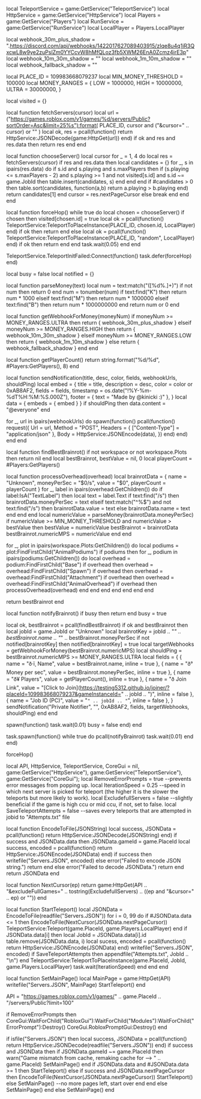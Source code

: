 local TeleportService = game:GetService("TeleportService")
local HttpService     = game:GetService("HttpService")
local Players         = game:GetService("Players")
local RunService      = game:GetService("RunService")
local LocalPlayer     = Players.LocalPlayer

local webhook_30m_plus_shadow =
    ".https://discord.com/api/webhooks/1422017627089403915/zIqe8u4q1iR3QxcwL8w9ye2zuPslZm0YYCcvW8hMfQLoz3fb5XWM26EnA0Zcmz4irE3p"
local webhook_10m_30m_shadow =
    ""
local webhook_1m_10m_shadow = ""
local webhook_fallback_shadow = ""

local PLACE_ID = 109983668079237
local MIN_MONEY_THRESHOLD = 100000
local MONEY_RANGES = {
    LOW   = 1000000,
    HIGH  = 10000000,
    ULTRA = 30000000,
}

local visited = {}

local function fetchServers(cursor)
    local url = ("https://games.roblox.com/v1/games/%d/servers/Public?sortOrder=Asc&limit=25%s"):format(
        PLACE_ID,
        cursor and ("&cursor=" .. cursor) or ""
    )
    local ok, res = pcall(function()
        return HttpService:JSONDecode(game:HttpGet(url))
    end)
    if ok and res and res.data then
        return res
    end
end

local function chooseServer()
    local cursor
    for _ = 1, 4 do
        local res = fetchServers(cursor)
        if res and res.data then
            local candidates = {}
            for _, s in ipairs(res.data) do
                if s.id and s.playing and s.maxPlayers then
                    if (s.playing <= s.maxPlayers - 2) and s.playing >= 1 and not visited[s.id] and s.id ~= game.JobId then
                        table.insert(candidates, s)
                    end
                end
            end
            if #candidates > 0 then
                table.sort(candidates, function(a,b) return a.playing > b.playing end)
                return candidates[1]
            end
            cursor = res.nextPageCursor
        else
            break
        end
    end
end

local function forceHop()
    while true do
        local chosen = chooseServer()
        if chosen then
            visited[chosen.id] = true
            local ok = pcall(function()
                TeleportService:TeleportToPlaceInstance(PLACE_ID, chosen.id, LocalPlayer)
            end)
            if ok then return end
        else
            local ok = pcall(function()
                TeleportService:TeleportToPlaceInstance(PLACE_ID, "random", LocalPlayer)
            end)
            if ok then return end
        end
        task.wait(0.05)
    end
end

TeleportService.TeleportInitFailed:Connect(function()
    task.defer(forceHop)
end)

local busy = false
local notified = {}

local function parseMoney(text)
    local num = text:match("([%d%.]+)")
    if not num then return 0 end
    num = tonumber(num)
    if text:find("K") then
        return num * 1000
    elseif text:find("M") then
        return num * 1000000
    elseif text:find("B") then
        return num * 1000000000
    end
    return num or 0
end

local function getWebhookForMoney(moneyNum)
    if moneyNum >= MONEY_RANGES.ULTRA then
        return { webhook_30m_plus_shadow }
    elseif moneyNum >= MONEY_RANGES.HIGH then
        return { webhook_10m_30m_shadow }
    elseif moneyNum >= MONEY_RANGES.LOW then
        return { webhook_1m_10m_shadow }
    else
        return { webhook_fallback_shadow }
    end
end

local function getPlayerCount()
    return string.format("%d/%d", #Players:GetPlayers(), 8)
end

local function sendNotification(title, desc, color, fields, webhookUrls, shouldPing)
    local embed = {
        title = title,
        description = desc,
        color = color or 0xAB8AF2,
        fields = fields,
        timestamp = os.date("!%Y-%m-%dT%H:%M:%S.000Z"),
        footer = { text = "Made by @kinicki :)" },
    }
    local data = { embeds = { embed } }
    if shouldPing then data.content = "@everyone" end

  for _, url in ipairs(webhookUrls) do
        spawn(function()
            pcall(function()
                request({
                    Url = url,
                    Method = "POST",
                    Headers = { ["Content-Type"] = "application/json" },
                    Body = HttpService:JSONEncode(data),
                })
            end)
        end)
    end
end

local function findBestBrainrot()
    if not workspace or not workspace.Plots then return nil end
    local bestBrainrot, bestValue = nil, 0
    local playerCount = #Players:GetPlayers()
    
local function processOverhead(overhead)
        local brainrotData = { name = "Unknown", moneyPerSec = "$0/s", value = "$0", playerCount = playerCount }
        for _, label in ipairs(overhead:GetChildren()) do
            if label:IsA("TextLabel") then
                local text = label.Text
                if text:find("/s") then
                    brainrotData.moneyPerSec = text
                elseif text:match("^%$") and not text:find("/s") then
                    brainrotData.value = text
                else
                    brainrotData.name = text
                end
            end
        end
        local numericValue = parseMoney(brainrotData.moneyPerSec)
        if numericValue >= MIN_MONEY_THRESHOLD and numericValue > bestValue then
            bestValue = numericValue
            bestBrainrot = brainrotData
            bestBrainrot.numericMPS = numericValue
        end
    end

for _, plot in ipairs(workspace.Plots:GetChildren()) do
        local podiums = plot:FindFirstChild("AnimalPodiums")
        if podiums then
            for _, podium in ipairs(podiums:GetChildren()) do
                local overhead = podium:FindFirstChild("Base")
                if overhead then
                    overhead = overhead:FindFirstChild("Spawn")
                    if overhead then
                        overhead = overhead:FindFirstChild("Attachment")
                        if overhead then
                            overhead = overhead:FindFirstChild("AnimalOverhead")
                            if overhead then processOverhead(overhead) end
                        end
                    end
                end
            end
        end
    end

return bestBrainrot
end

local function notifyBrainrot()
    if busy then return end
    busy = true

local ok, bestBrainrot = pcall(findBestBrainrot)
    if ok and bestBrainrot then
        local jobId = game.JobId or "Unknown"
        local brainrotKey = jobId .. "_" .. bestBrainrot.name .. "_" .. bestBrainrot.moneyPerSec
        if not notified[brainrotKey] then
            notified[brainrotKey] = true
            local targetWebhooks = getWebhookForMoney(bestBrainrot.numericMPS)
            local shouldPing = bestBrainrot.numericMPS >= MONEY_RANGES.ULTRA
            local fields = {
                { name = "ð·ï¸ Name", value = bestBrainrot.name, inline = true },
                { name = "ð° Money per sec", value = bestBrainrot.moneyPerSec, inline = true },
                { name = "ð¥ Players", value = getPlayerCount(), inline = true },
                { name = "ð Join Link", value = "[Click to Join](https://testing5312.github.io/joiner/?placeId=109983668079237&gameInstanceId=" .. jobId .. ")", inline = false },
                { name = "Job ID (PC)", value = "```" .. jobId .. "```", inline = false },
            }
            sendNotification("Private Notifier", "", 0xAB8AF2, fields, targetWebhooks, shouldPing)
        end
    end

spawn(function() task.wait(0.01) busy = false end)
end

task.spawn(function()
    while true do
        pcall(notifyBrainrot)
        task.wait(0.01)
    end
end)

forceHop()

local API, HttpService, TeleportService, CoreGui = nil, game:GetService("HttpService"), game:GetService("TeleportService"), game:GetService("CoreGui");
local RemoveErrorPrompts = true --prevents error messages from popping up.
local IterationSpeed = 0.25 --speed in which next server is picked for teleport (the higher it is the slower the teleports but more likely to work).
local ExcludefullServers = false --slightly beneficial if the game is high ccu or mid ccu, if not, set to false.
local SaveTeleportAttempts = false --saves every teleports that are attempted in jobid to "Attempts.txt" file

local function EncodeToFile(JSONString)
local success, JSONData = pcall(function()
    return HttpService:JSONDecode(JSONString)
end)
if success and JSONData.data then
    JSONData.gameId = game.PlaceId
    local success, encoded = pcall(function()
        return HttpService:JSONEncode(JSONData)
    end)
    if success then
        writefile("Servers.JSON", encoded)
    else
        error("Failed to encode JSON string.")
        return
    end
else
    error("Failed to decode JSONData.")
    return
end
return JSONData
end

local function NextCursor(ep)
    return game:HttpGet(API .. "&excludeFullGames=" .. tostring(ExcludefullServers) .. ((ep and "&cursor=" .. ep) or ""))
end

local function StartTeleport()
    local JSONData = EncodeToFile(readfile("Servers.JSON"))
    for i = 0, 99 do
        if #JSONData.data <= 1 then
            EncodeToFile(NextCursor(JSONData.nextPageCursor))
            TeleportService:Teleport(game.PlaceId, game.Players.LocalPlayer)
        end
        if JSONData.data[i] then
            local JobId = JSONData.data[i].id
            table.remove(JSONData.data, i)
            local sucess, encoded = pcall(function()
                return HttpService:JSONEncode(JSONData)
            end)
            writefile("Servers.JSON", encoded)
            if SaveTeleportAttempts then
                appendfile("Attempts.txt", JobId .. "\n")
            end
            TeleportService:TeleportToPlaceInstance(game.PlaceId, JobId, game.Players.LocalPlayer)
            task.wait(IterationSpeed)
        end
    end
end

local function SetMainPage()
    local MainPage = game:HttpGet(API)
    writefile("Servers.JSON", MainPage)
    StartTeleport()
end

API = "https://games.roblox.com/v1/games/" .. game.PlaceId .. "/servers/Public?limit=100"

if RemoveErrorPrompts then CoreGui:WaitForChild("RobloxGui"):WaitForChild("Modules"):WaitForChild("ErrorPrompt"):Destroy() CoreGui.RobloxPromptGui:Destroy() end

if isfile("Servers.JSON") then
    local success, JSONData = pcall(function()
        return HttpService:JSONDecode(readfile("Servers.JSON"))
    end)
    if success and JSONData then
        if JSONData.gameId ~= game.PlaceId then
            warn("Game mismatch from cache, remaking cache for --> " .. game.PlaceId)
            SetMainPage()
        end
        if JSONData.data and #JSONData.data >= 1 then
            StartTeleport()
        else
            if success and JSONData.nextPageCursor then
                EncodeToFile(NextCursor(JSONData.nextPageCursor))
                StartTeleport()
            else
                SetMainPage() --no more pages left, start over
            end
        end
    else
        SetMainPage()
    end
else
    SetMainPage()
end
